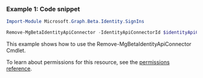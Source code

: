 ### Example 1: Code snippet

```powershellImport-Module Microsoft.Graph.Beta.Identity.SignIns

Remove-MgBetaIdentityApiConnector -IdentityApiConnectorId $identityApiConnectorId
```
This example shows how to use the Remove-MgBetaIdentityApiConnector Cmdlet.
To learn about permissions for this resource, see the [permissions reference](/graph/permissions-reference).

